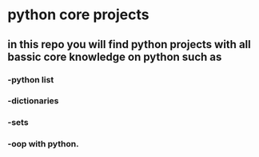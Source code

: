# python core projects

## in this repo you will find python projects with all bassic core knowledge on python  such as 
### -python list
### -dictionaries
### -sets
### -oop with python. 
